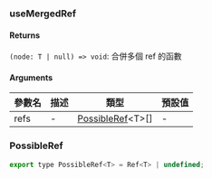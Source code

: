 ### useMergedRef

#### Returns
`(node: T | null) => void`: 合併多個 ref 的函數

#### Arguments
|參數名|描述|類型|預設值|
|---|---|---|---|
|refs|-|[PossibleRef](#possibleref)&lt;T&gt;[] |-|

### PossibleRef

```js
export type PossibleRef<T> = Ref<T> | undefined;
```